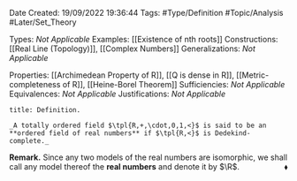 <div class="topSpace"></div>

Date Created: 19/09/2022 19:36:44
Tags: #Type/Definition #Topic/Analysis #Later/Set_Theory

Types: _Not Applicable_
Examples: [[Existence of nth roots]]
Constructions: [[Real Line (Topology)]], [[Complex Numbers]]
Generalizations: _Not Applicable_

Properties: [[Archimedean Property of R]], [[Q is dense in R]], [[Metric-completeness of R]], [[Heine-Borel Theorem]]
Sufficiencies: _Not Applicable_
Equivalences: _Not Applicable_
Justifications: _Not Applicable_

``` ad-Definition
title: Definition.

_A totally ordered field $\tpl{R,+,\cdot,0,1,<}$ is said to be an **ordered field of real numbers** if $\tpl{R,<}$ is Dedekind-complete._

```

**Remark.** Since any two models of the real numbers are isomorphic, we shall call any model thereof the **real numbers** and denote it by $\R$.<span style="float:right;">$\blacklozenge$</span>
